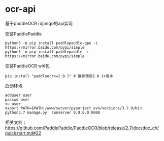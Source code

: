 # ocr-api
基于paddleOCR+django的api实现

安装PaddlePaddle
```
python3 -m pip install paddlepaddle-gpu -i https://mirror.baidu.com/pypi/simple
python3 -m pip install paddlepaddle -i https://mirror.baidu.com/pypi/simple
```
安装PaddleOCR whl包
```
pip install "paddleocr>=2.0.1" # 推荐使用2.0.1+版本
```

启动环境
```
adduser user
passwd user
su user
export PATH=$PATH:/www/server/pyporject_evn/versions/3.7.9/bin
python3.7 manage.py  runserver 0.0.0.0:8000
```


相关文档：https://github.com/PaddlePaddle/PaddleOCR/blob/release/2.7/doc/doc_ch/quickstart.md#22
